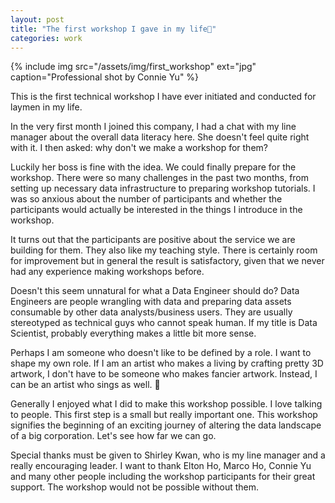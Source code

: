 ```yaml
---
layout: post
title: "The first workshop I gave in my life🎉"
categories: work
---
```


{% include img src="/assets/img/first_workshop" ext="jpg" caption="Professional shot by Connie Yu" %}

This is the first technical workshop I have ever initiated and conducted for laymen in my life.

In the very first month I joined this company, I had a chat with my line manager about the overall data literacy here. She doesn't feel quite right with it. I then asked: why don't we make a workshop for them?

Luckily her boss is fine with the idea. We could finally prepare for the workshop. There were so many challenges in the past two months, from setting up necessary data infrastructure to preparing workshop tutorials.  I was so anxious about the number of participants and whether the participants would actually be interested in the things I introduce in the workshop.

It turns out that the participants are positive about the service we are building for them. They also like my teaching style. There is certainly room for improvement but in general the result is satisfactory, given that we never had any experience making workshops before.

Doesn't this seem unnatural for what a Data Engineer should do? Data Engineers are people wrangling with data and preparing data assets consumable by other data analysts/business users. They are usually stereotyped as technical guys who cannot speak human. If my title is Data Scientist, probably everything makes a little bit more sense.

Perhaps I am someone who doesn't like to be defined by a role. I want to shape my own role. If I am an artist who makes a living by crafting pretty 3D artwork, I don't have to be someone who makes fancier artwork. Instead, I can be an artist who sings as well. 🙂

Generally I enjoyed what I did to make this workshop possible. I love talking to people. This first step is a small but really important one. This workshop signifies the beginning of an exciting journey of altering the data landscape of a big corporation. Let's see how far we can go.

Special thanks must be given to Shirley Kwan, who is my line manager and a really encouraging leader. I want to thank Elton Ho, Marco Ho, Connie Yu and many other people including the workshop participants for their great support. The workshop would not be possible without them.
